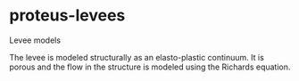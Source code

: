 proteus-levees
==============

Levee models

The levee is modeled structurally as an elasto-plastic continuum. It is porous and the flow in the structure is modeled using the Richards equation.